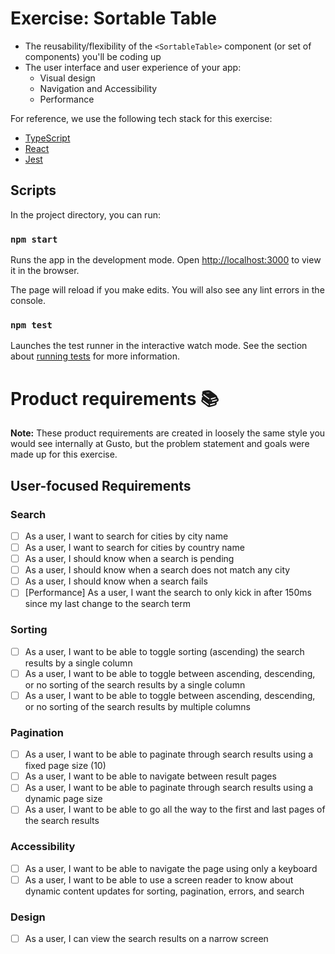 # Exercise: Sortable Table

* The reusability/flexibility of the `<SortableTable>` component (or set of components) you'll be coding up
* The user interface and user experience of your app:
  * Visual design
  * Navigation and Accessibility
  * Performance

For reference, we use the following tech stack for this exercise:
* [TypeScript](https://www.typescriptlang.org)
* [React](https://reactjs.org)
* [Jest](https://jestjs.io)

## Scripts

In the project directory, you can run:

### `npm start`

Runs the app in the development mode.
Open [http://localhost:3000](http://localhost:3000) to view it in the browser.

The page will reload if you make edits.
You will also see any lint errors in the console.

### `npm test`

Launches the test runner in the interactive watch mode.
See the section about [running tests](https://facebook.github.io/create-react-app/docs/running-tests) for more information.

# Product requirements :books:

**Note:** These product requirements are created in loosely the same style you would see internally at Gusto, but the problem statement and goals were made up for this exercise.

## User-focused Requirements

### Search
* [ ] As a user, I want to search for cities by city name
* [ ] As a user, I want to search for cities by country name
* [ ] As a user, I should know when a search is pending
* [ ] As a user, I should know when a search does not match any city
* [ ] As a user, I should know when a search fails
* [ ] [Performance] As a user, I want the search to only kick in after 150ms since my last change to the search term

### Sorting
* [ ] As a user, I want to be able to toggle sorting (ascending) the search results by a single column
* [ ] As a user, I want to be able to toggle between ascending, descending, or no sorting of the search results by a single column
* [ ] As a user, I want to be able to toggle between ascending, descending, or no sorting of the search results by multiple columns

### Pagination
* [ ] As a user, I want to be able to paginate through search results using a fixed page size (10)
* [ ] As a user, I want to be able to navigate between result pages
* [ ] As a user, I want to be able to paginate through search results using a dynamic page size
* [ ] As a user, I want to be able to go all the way to the first and last pages of the search results

### Accessibility
* [ ] As a user, I want to be able to navigate the page using only a keyboard
* [ ] As a user, I want to be able to use a screen reader to know about dynamic content updates for sorting, pagination, errors, and search

### Design

* [ ] As a user, I can view the search results on a narrow screen
